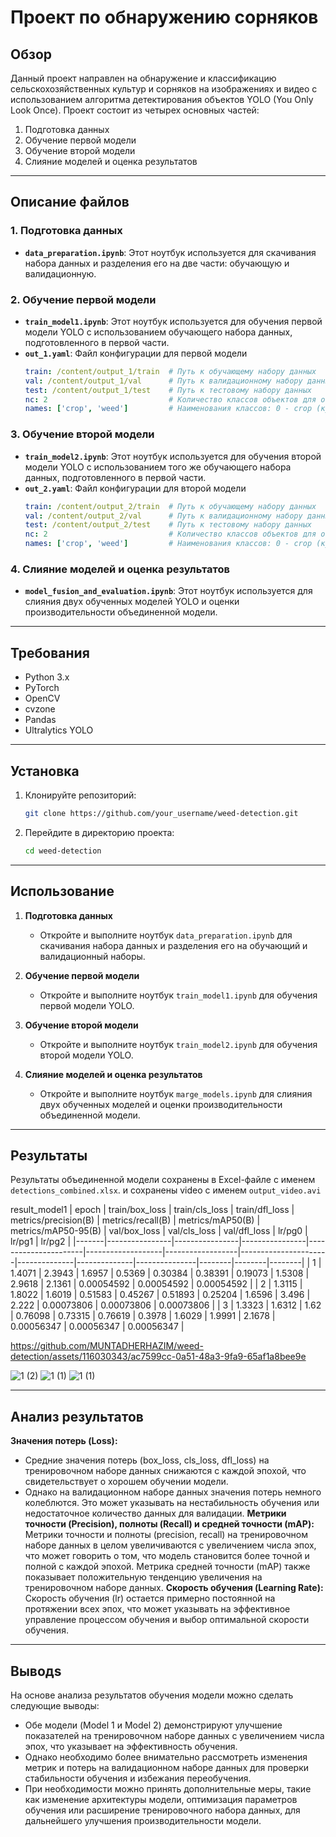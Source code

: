 # Проект по обнаружению сорняков

## Обзор
Данный проект направлен на обнаружение и классификацию сельскохозяйственных культур и сорняков на изображениях и видео с использованием алгоритма детектирования объектов YOLO (You Only Look Once). Проект состоит из четырех основных частей:

1. Подготовка данных
2. Обучение первой модели
3. Обучение второй модели
4. Слияние моделей и оценка результатов

---

## Описание файлов

### 1. Подготовка данных
- **`data_preparation.ipynb`**: Этот ноутбук используется для скачивания набора данных и разделения его на две части: обучающую и валидационную.

### 2. Обучение первой модели
- **`train_model1.ipynb`**: Этот ноутбук используется для обучения первой модели YOLO с использованием обучающего набора данных, подготовленного в первой части.
- **`out_1.yaml`**: Файл конфигурации для первой модели
    ```yaml
    train: /content/output_1/train  # Путь к обучающему набору данных
    val: /content/output_1/val      # Путь к валидационному набору данных
    test: /content/output_1/test    # Путь к тестовому набору данных
    nc: 2                           # Количество классов объектов для обнаружения
    names: ['crop', 'weed']         # Наименования классов: 0 - crop (культура), 1 - weed (сорняк)
    ```

### 3. Обучение второй модели
- **`train_model2.ipynb`**: Этот ноутбук используется для обучения второй модели YOLO с использованием того же обучающего набора данных, подготовленного в первой части.
- **`out_2.yaml`**: Файл конфигурации для второй модели
    ```yaml
    train: /content/output_2/train  # Путь к обучающему набору данных
    val: /content/output_2/val      # Путь к валидационному набору данных
    test: /content/output_2/test    # Путь к тестовому набору данных
    nc: 2                           # Количество классов объектов для обнаружения
    names: ['crop', 'weed']         # Наименования классов: 0 - crop (культура), 1 - weed (сорняк)
    ```

### 4. Слияние моделей и оценка результатов
- **`model_fusion_and_evaluation.ipynb`**: Этот ноутбук используется для слияния двух обученных моделей YOLO и оценки производительности объединенной модели.

---

## Требования

- Python 3.x
- PyTorch
- OpenCV
- cvzone
- Pandas
- Ultralytics YOLO

---

## Установка

1. Клонируйте репозиторий:
    ```bash
    git clone https://github.com/your_username/weed-detection.git
    ```
2. Перейдите в директорию проекта:
    ```bash
    cd weed-detection
    ```

---

## Использование

1. **Подготовка данных**
    - Откройте и выполните ноутбук `data_preparation.ipynb` для скачивания набора данных и разделения его на обучающий и валидационный наборы.

2. **Обучение первой модели**
    - Откройте и выполните ноутбук `train_model1.ipynb` для обучения первой модели YOLO.

3. **Обучение второй модели**
    - Откройте и выполните ноутбук `train_model2.ipynb` для обучения второй модели YOLO.

4. **Слияние моделей и оценка результатов**
    - Откройте и выполните ноутбук `marge_models.ipynb` для слияния двух обученных моделей и оценки производительности объединенной модели.

---

## Результаты

Результаты объединенной модели сохранены в Excel-файле с именем `detections_combined.xlsx`.
и сохранены video с именем `output_video.avi`

result_model1
| epoch | train/box_loss | train/cls_loss | train/dfl_loss | metrics/precision(B) | metrics/recall(B) | metrics/mAP50(B) | metrics/mAP50-95(B) | val/box_loss | val/cls_loss | val/dfl_loss | lr/pg0 | lr/pg1 | lr/pg2 |
|-------|----------------|----------------|----------------|----------------------|-------------------|------------------|----------------------|--------------|--------------|---------------|--------|--------|--------|
| 1     | 1.4071         | 2.3943         | 1.6957         | 0.5369               | 0.30384           | 0.38391          | 0.19073              | 1.5308       | 2.9618       | 2.1361        | 0.00054592 | 0.00054592 | 0.00054592 |
| 2     | 1.3115         | 1.8022         | 1.6019         | 0.51583              | 0.45267           | 0.51893          | 0.25204              | 1.6596       | 3.496        | 2.222         | 0.00073806 | 0.00073806 | 0.00073806 |
| 3     | 1.3323         | 1.6312         | 1.62           | 0.76098              | 0.73315           | 0.76619          | 0.3978               | 1.6029       | 1.9991       | 2.1678        | 0.00056347 | 0.00056347 | 0.00056347 |


https://github.com/MUNTADHERHAZIM/weed-detection/assets/116030343/ac7599cc-0a51-48a3-9fa9-65af1a8bee9e

![1 (2)](https://github.com/MUNTADHERHAZIM/weed-detection/assets/116030343/20e2f0ed-085c-4399-bd0f-8201b95a6801)
![1 (1)](https://github.com/MUNTADHERHAZIM/weed-detection/assets/116030343/f1e5368f-d54f-4773-b62d-72bcf131969b)
![1 (1)](https://github.com/MUNTADHERHAZIM/weed-detection/assets/116030343/40137adf-ec99-4390-b6a8-97ffa49a22ea)

---


## Анализ результатов
**Значения потерь (Loss):**
- Средние значения потерь (box_loss, cls_loss, dfl_loss) на тренировочном наборе данных снижаются с каждой эпохой, что свидетельствует о хорошем обучении модели.
- Однако на валидационном наборе данных значения потерь немного колеблются. Это может указывать на нестабильность обучения или недостаточное количество данных для валидации.
**Метрики точности (Precision), полноты (Recall) и средней точности (mAP):**
Метрики точности и полноты (precision, recall) на тренировочном наборе данных в целом увеличиваются с увеличением числа эпох, что может говорить о том, что модель становится более точной и полной с каждой эпохой.
Метрика средней точности (mAP) также показывает положительную тенденцию увеличения на тренировочном наборе данных.
**Скорость обучения (Learning Rate):**
Скорость обучения (lr) остается примерно постоянной на протяжении всех эпох, что может указывать на эффективное управление процессом обучения и выбор оптимальной скорости обучения.

--- 

## Выводs
На основе анализа результатов обучения модели можно сделать следующие выводы:

- Обе модели (Model 1 и Model 2) демонстрируют улучшение показателей на тренировочном наборе данных с увеличением числа эпох, что указывает на эффективность обучения.
- Однако необходимо более внимательно рассмотреть изменения метрик и потерь на валидационном наборе данных для проверки стабильности обучения и избежания переобучения.
- При необходимости можно принять дополнительные меры, такие как изменение архитектуры модели, оптимизация параметров обучения или расширение тренировочного набора данных, для дальнейшего улучшения производительности модели.
